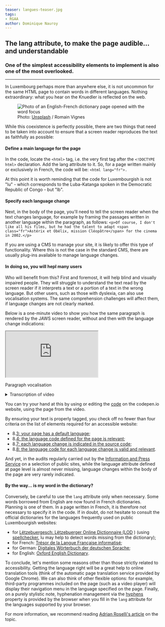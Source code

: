 ```yaml
---
teaser: langues-teaser.jpg
tags:
- RGAA
author: Dominique Nauroy
---
```

<h2>The lang attribute, to make the page audible... and understandable</h2>
<h3>One of the simplest accessibility elements to implement is also one of the most overlooked.</h3>
<hr>
<div class="intro">
    <p>In Luxembourg perhaps more than anywhere else, it is not uncommon for the same HTML page to contain words in different languages. Nothing extraordinary: what you hear on the Knuedler is reflected on the web.</p>
</div>
<figure role="group" aria-label="Photo: Unsplash / Romain Vignes" class="pic">
    <img src="../../../../content/fr/news/img/langues.jpg" alt="Photo of an English-French dictionary page opened with the word focus">
    <figcaption>Photo: <a href="https://unsplash.com/fr/photos/ywqa9IZB-dU">Unsplash</a> / Romain Vignes</figcaption>
</figure>
<p>While this coexistence is perfectly possible, there are two things that need to be taken into account to ensure that a screen reader reproduces the text as faithfully as possible:</p>
<h4>Define a main language for the page</h4>
<p>In the code, locate the <code>&lt;html&gt;</code> tag, i.e. the very first tag after the <code>&lt;!DOCTYPE html&gt;</code> declaration. Add the lang attribute to it. So, for a page written mainly or exclusively in French, the code will be: <code>&lt;html lang="fr"&gt;.</code></p>
<p>At this point it is worth reminding that the code for Luxembourgish is not "lu" - which corresponds to the <span lang="lu">Luba-Katanga</span> spoken in the Democratic Republic of Congo - but "lb".</p>
<h4>Specify each language change</h4>
<p>Next, in the body of the page, you'll need to tell the screen reader when the text changes language, for example by framing the passages written in another language within the paragraph, as follows: <code>&lt;p&gt;Of course, I don't like all his films, but he had the talent to adapt &lt;span class="fr"&gt;Astérix et Obélix, mission Cléopâtre&lt;/span&gt; for the cinema in 2002.&lt;/p&gt;</code></p>
<p>If you are using a CMS to manage your site, it is likely to offer this type of functionality. Where this is not the case in the standard CMS, there are usually plug-ins available to manage language changes.</p>
<h4>In doing so, you will hepl many users</h4>
<p>Who will benefit from this? First and foremost, it will help blind and visually impaired people. They will struggle to understand the text read by the screen reader if it interprets a text or a portion of a text in the wrong language. But other users, such as those with dyslexia, can also use vocalisation systems. The same comprehension challenges will affect them, if language changes are not clearly marked.</p>
<p>Below is a one-minute video to show you how the same paragraph is rendered by the JAWS screen reader, without and then with the language change indications:</p>
<div class="video-parent-container">
    <div class="video-container">
        <iframe src="https://www.youtube.com/embed/6SEKfe__fyk" title="Recognition of language change indications by a screen reader" allow="accelerometer; autoplay; clipboard-write; encrypted-media; gyroscope; picture-in-picture; web-share" allowfullscreen></iframe>
    </div>
    <p class="video-desc">Paragraph vocalisation</p>
</div>
<details>
    <summary>
        Transcription of video
    </summary>
    <h5>No indication of language change in the code</h5>
    <p><em>[The following text is read in a French voice.]</em></p>
    <p lang="fr">De toute façon, dit Juliette, c’est ça ou une joint-venture. Je lui conseille de veiller aux lanceurs d’alerte. Elle referme Night flight, fixe son regard sur la photo des Twin Towers et elle évacue : non mais what's going on dear ? Antoine n’est plus whistleblower. De toute façon qui viendra fouiner sur un Health Data Hub ? Je m’insurge : la sécurité, c’est pas un nice to have, c’est un must have. Elle ignore, préfère partir en chantant Once there were two knights and maidens. They'd walk together. Out in the gardens. In all kinds of weather.</p>
    <h5>[heading level one]</span> With indication of language change in the code</h5>
    <p><em>[The following text is read mainly in French, but each English expression is read in English]</em></p>
    <p lang="fr">De toute façon, dit Juliette, c’est ça ou une <span lang="en">joint-venture</span>. Je lui conseille de veiller aux lanceurs d’alerte. Elle referme <span lang="en">Night flight</span>, fixe son regard sur la photo des <span lang="en">Twin Towers</span> et elle évacue : non mais <span lang="en">what's going on dear?</span> Antoine n’est plus <span lang="en">whistleblower</span>. De toute façon qui viendra fouiner sur un <span lang="en">Health Data Hub?</span> Je m’insurge : la sécurité, c’est pas un <span lang="en">nice to have</span>, c’est un <span lang="en">must have</span>. Elle ignore, préfère partir en chantant <span lang="en">Once there were two knights and maidens. They'd walk together. Out in the gardens. In all kinds of weather.</span></p>
</details>
<p>You can try your hand at this by using or editing the <a href="https://codepen.io/dnauroy/pen/vYvVPdO">code</a> on the codepen.io website, using the page from the video.</p>

<p>By ensuring your text is properly tagged, you check off no fewer than four criteria on the list of elements required for an accessible website:</p>
<ul>
    <li>8.<a href="../../fr/rgaa4.1.2/criteres.html#crit-8-3">3: your page has a default language</a>;</li>
    <li>8.<a href="../../fr/rgaa4.1.2/criteres.html#crit-8-4">4: the language code defined for the page is relevant</a>;</li>
    <li>8.<a href="../../fr/rgaa4.1.2/criteres.html#crit-8-7">7: each language change is indicated in the source code</a>;</li>
    <li>8.<a href="../../fr/rgaa4.1.2/criteres.html#crit-8-8">8: the language code for each language change is valid and relevant</a>.</li>
</ul>

<p>And yet, in the audits regularly carried out by the <a href="https://sip.gouvernement.lu/en.html">Information and Press Service</a> on a selection of public sites, while the language attribute defined at page level is almost never missing, language changes within the body of the page are very rarely indicated.</p>

<h4>By the way... is my word in the dictionary?</h4>

<p>Conversely, be careful to use the <code>lang</code> attribute only when necessary. Some words borrowed from English are now found in French dictionaries. Planning is one of them. In a page written in French, it is therefore not necessary to specify it in the code. If in doubt, do not hesitate to consult the official dictionaries for the languages frequently used on public Luxembourgish websites:</p>

<ul>
    <li>for <a href="https://lod.lu/" lang="lb">Lëtzebuergesch: Lëtzebuerger Online Dictionnaire (LOD</a> ) (using <a href="https://spellchecker.lu/">spellchecker.</a> lu may help to detect words missing from the dictionary);</li>
    <li>for French: <a href="http://atilf.atilf.fr/tlfi.htm">Trésor de la Langue Française informatisé</a>;</li>
    <li>for German: <a href="https://www.dwds.de/" lang="de">Digitales Wörterbuch der deutschen Sprache</a>;</li>
    <li>for English: <a href="https://www.oed.com/" lang="en">Oxford English Dictionary</a>.</li>
</ul>

<p>To conclude, let's mention some reasons other than those strictly related to accessibility. Getting the language right will be a great help to online translation tools (think of the automatic page translation service provided by Google Chrome). We can also think of other flexible options: for example, third-party programmes included on the page (such as a video player) will display their navigation menu in the language specified on the page. Finally, on a purely stylistic note, hyphenation management via the <a href="https://developer.mozilla.org/en-US/docs/Web/CSS/hyphens">hyphens</a> property is provided by the browser when you fill in the <code>lang</code> attribute for the languages supported by your browser.</p>

<p>For more information, we recommend reading <a href="https://adrianroselli.com/2015/01/on-use-of-lang-attribute.html">Adrian Roselli's article</a> on the topic.</p>